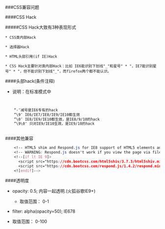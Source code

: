 ###CSS兼容问题

####CSS Hack


#####CSS Hack大致有3种表现形式

    * CSS类内部Hack
    
    * 选择器Hack
    
    * HTML头部引用(if IE)Hack
    
    * CSS Hack主要针对类内部Hack：比如 IE6能识别下划线"_"和星号" * "，IE7能识别星号" * "，但不能识别下划线"_"，而firefox两个都不能认识。    

####头部hack(条件注释)


* 说明：在标准模式中

```css
   
    
    “-″减号是IE6专有的hack
    “\9″ IE6/IE7/IE8/IE9/IE10都生效
    “\0″ IE8/IE9/IE10都生效，是IE8/9/10的hack
    “\9\0″ 只对IE9/IE10生效，是IE9/10的hack
    
```
    
####其他兼容

```css
    <!-- HTML5 shim and Respond.js for IE8 support of HTML5 elements and media queries -->
    <!-- WARNING: Respond.js doesn't work if you view the page via file:// -->
    <!--[if lt IE 9]>
      <script src="https://cdn.bootcss.com/html5shiv/3.7.3/html5shiv.min.js"></script>
      <script src="https://cdn.bootcss.com/respond.js/1.4.2/respond.min.js"></script> 
    <![endif]-->
```

####透明度

 * opacity: 0.5;  内容一起透明.(火狐谷歌IE9+)
  
   * 取值范围：  0-1
   
   
 * filter: alpha(opacity=50);     IE678
 
  * 取值范围：  0-100

